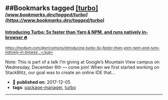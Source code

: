 ##Bookmarks tagged [[turbo]](https://www.bookmarks.dev?q=[turbo])
_<sup><sup>[www.bookmarks.dev/tagged/turbo](https://www.bookmarks.dev/tagged/turbo)</sup></sup>_
---
#### [Introducing Turbo: 5x faster than Yarn & NPM, and runs natively in-browser 🔥](https://medium.com/@ericsimons/introducing-turbo-5x-faster-than-yarn-npm-and-runs-natively-in-browser-cc2c39715403)
_<sup>https://medium.com/@ericsimons/introducing-turbo-5x-faster-than-yarn-npm-and-runs-natively-in-browse...</sup>_

Note: This is part of a talk I’m giving at Google’s Mountain View campus on Wednesday, December 6th — come join! When we first started working on StackBlitz, our goal was to create an online IDE that…
* :calendar: **published on**: 2017-12-05
* **tags**: [package-manager](../tagged/package-manager.md), [turbo](../tagged/turbo.md)
---
